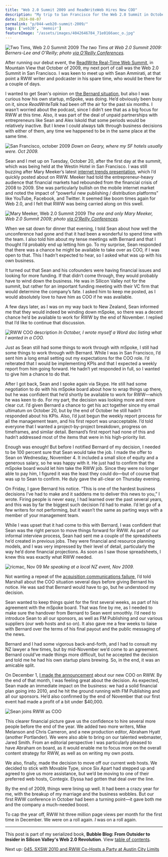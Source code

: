 ```yaml
---
title: "Web 2.0 Summit 2009 and ReadWriteWeb Hires New COO"
description: "My trip to San Francisco for the Web 2.0 Summit in October 2009 is memorable mainly for my discussions with Sean Ammirati, soon to become RWW’s new chief operating officer."
date: 2024-08-07
permalink: "p/044-web20-summit-2009/"
tags: ['web20', 'memoir']
featureImage: "/assets/images/4042646784_71e0166aec_o.jpg"
---
```


![Two Tims, Web 2.0 Summit 2009](/assets/images/4042646784_71e0166aec_o.jpg)
*The two Tims at Web 2.0 Summit 2009: Berners-Lee and O'Reilly; photo [via O'Reilly Conferences](https://api.flickr.com/photos/oreillyconf/4042646784).*

After running our debut event, the [ReadWrite Real-Time Web Summit](/p/042-readwrite-realtime-web-summit-2009/), in Mountain View that October of 2009, my next port of call was the Web 2.0 Summit in San Francisco. I was keen to meet up with Sean Ammirati, at that point a RWW writer and podcaster in his spare time, who would be there for a couple of days. 

I wanted to get Sean's opinion on [the Bernard situation](/p/043-team-rww-palo-alto-2009/), but also I was curious how his own startup, mSpoke, was doing. He’d obviously been busy on it, since *ReadWriteTalk* had been off the air for the past six months. I wasn’t worried about the podcast, since I didn’t see that as a big focus for RWW at this time. Also, it was part of the deal of unpaid partnerships with entrepreneurs like Sean and Alex Iskold that some periods would be relatively inactive. But I knew I could always talk through business decisions with either of them, any time we happened to be in the same place at the same time.

![San Francisco, october 2009](/assets/images/geary-sf-oct2009.jpg)
*Down on Geary, where my SF hotels usually were. Oct 2009.*

Sean and I met up on Tuesday, October 20, after the first day at the summit, which was being held at the Westin Hotel in San Francisco. I was still buzzing after Mary Meeker’s latest [internet trends presentation](https://web.archive.org/web/20091023073836/http://www.readwriteweb.com/archives/mary_meekers_internet_trends_presentation_2009.php), which I’d quickly posted about on RWW. Meeker had told the entrepreneur-heavy audience that financial markets had rebounded from the financial crisis of 2008 to 2009. She was particularly bullish on the mobile internet market and noted the impact of “powerful new publishing / distribution platforms” like YouTube, Facebook, and Twitter. It seemed like boom times again for Web 2.0, and I felt that RWW was being carried along on this swell.

![Mary Meeker, Web 2.0 Summit 2009](/assets/images/4031187178_9a9b98397c_o.jpg)
*The one and only Mary Meeker, Web 2.0 Summit 2009; photo [via O'Reilly Conferences](https://api.flickr.com/photos/oreillyconf/4031187178/).*

When we sat down for dinner that evening, I told Sean about how well the unconference had gone and that it had been a wonderful to spend time with the team. I also told him about my tense meetings with Bernard and that I thought I’d probably end up letting him go. To my surprise, Sean responded that there was a chance he might be available to take over as COO, if I was open to that. This I hadn’t expected to hear, so I asked what was up with his own business.

It turned out that Sean and his cofounders were having financial issues and looking for more funding. If that didn’t come through, they would probably have to wind down the business. He was in Silicon Valley not for the summit, but rather for an important funding meeting with their VC firm that would determine the company’s fate. I asked him to keep me posted, as I would absolutely love to have him as COO if he was available.

A few days later, as I was on my way back to New Zealand, Sean informed me that they would indeed be winding down mSpoke, so there was a decent chance he’d be available to work for RWW by the end of November. I replied that I’d like to continue that discussion.

![RWW COO description](/assets/images/rww-coo-oct2009.png)
*In October, I wrote myself a Word doc listing what I wanted in a COO.*

Just as Sean still had some things to work through with mSpoke, I still had some things to work through with Bernard. While I was in San Francisco, I’d sent him a long email setting out my expectations for the COO role. I’d reiterated that I would be implementing KPIs and that I expected a weekly report from him going forward. He hadn’t yet responded in full, so I wanted to give him a chance to do that.

After I got back, Sean and I spoke again via Skype. He still had some negotiation to do with his mSpoke board about how to wrap things up there, but he was confident that he’d shortly be available to work for RWW—which he was keen to do. For my part, the decision was looking more and more clear cut. I’d given Bernard a chance to get his act together since my email ultimatum on October 20, but by the end of October he still hadn’t responded about his KPIs. Also, I’d just begun the weekly report process for all the management team, and his first report was unacceptable. I’d told everyone that I wanted a project-by-project breakdown, progress on timeframes, and similar detail. Bernard’s first report had none of this and hadn’t addressed most of the items that were in his high-priority list.

Enough was enough! But before I notified Bernard of my decision, I needed to be 100 percent sure that Sean would take the job. I made the offer to Sean on Wednesday, November 4. It included a small slice of equity and a generous salary, so he was happy with it. He just had to confirm that the mSpoke board would let him take the RWW job. Since they were no longer able to pay him, I figured it was the least they could do—but of course that was up to Sean to confirm. He duly gave the all-clear on Thursday evening.

On Friday, I gave Bernard his notice. “This is one of the hardest business decisions I’ve had to make and it saddens me to deliver this news to you,” I wrote. Firing people is never easy, I had learned over the past several years, and this was by far the biggest such decision I’d had to make. I’d let go of a few writers for not performing, but it wasn’t the same as parting ways with a member of your management team.

While I was upset that it had come to this with Bernard, I was confident that Sean was the right person to move things forward for RWW. As part of our informal interview process, Sean had sent me a couple of the spreadsheets he’d created in previous jobs. They were financial and resource planning models, and I was very impressed by their level of detail, particularly the way he’d done financial projections. As soon as I saw those spreadsheets, I knew this was exactly what RWW needed.

![ricmac, Nov 09](/assets/images/richard_w2w_nov09.jpg)
*Me speaking at a local NZ event, Nov 2009.*

Not wanting a repeat of the [acquisition communications failure](/p/035-indie-media-business-20/), I’d told Marshall about the COO situation several days before giving Bernard his notice. He was sad that Bernard would have to go, but he understood my decision.

Sean wanted to keep things quiet for the first several weeks, as part of his agreement with the mSpoke board. That was fine by me, as I needed to make sure the handover from Bernard to Sean went smoothly. I’d need to introduce Sean to all our sponsors, as well as FM Publishing and our various suppliers (our web hosts and so on). It also gave me a few weeks to liaise with Bernard over the terms of his final payout and the public messaging of the news.

Bernard and I had some vigorous back-and-forth, and I had to consult my NZ lawyer a few times, but by mid-November we’d come to an agreement. Bernard could’ve made things more difficult, but he accepted the decision and told me he had his own startup plans brewing. So, in the end, it was an amicable split.

On December 1, [I made the announcement](https://web.archive.org/web/20091204005046/http://www.readwriteweb.com/archives/introducing_readwritewebs_new_coo_sean_ammirati.php) about our new COO on RWW. By the end of that month, I was feeling great about the decision. As expected, Sean made an immediate impact on the business: we had a solid financial plan going into 2010, and he hit the ground running with FM Publishing and all our sponsors. He’d also confirmed by the end of November that our first event had made a profit of a bit under $40,000.

![Sean joins RWW as COO](/assets/images/rww-sean-coo-dec09.png)

This clearer financial picture gave us the confidence to hire several more people before the end of the year. We added two more writers, Mike Melanson and Chris Cameron, and a new production editor, Abraham Hyatt (another Portlander). We were also able to bring on our talented webmaster, Jared Smith. From an editorial perspective I was particularly pleased to have Abraham on board, as it would enable me to focus more on the overall content strategy for RWW, as well as on writing my own posts.

We also, finally, made the decision to move off our current web hosts. We decided to stick with Movable Type, since Six Apart had stepped up and agreed to give us more assistance, but we’d be moving to one of their preferred web hosts, Contegix. Elyssa had gotten that deal over the line.

By the end of 2009, things were lining up well. It had been a crazy year for me, with the breakup of my marriage and the business wobbles. But our first RWW conference in October had been a turning point—it gave both me and the company a much-needed boost.

To cap the year off, RWW hit three million page views per month for the first time in December. We were on a roll again. *I* was on a roll again.

* * *

This post is part of my serialized book, **Bubble Blog: From Outsider to Insider in Silicon Valley's Web 2.0 Revolution**. View [table of contents](/p/roadmap-bubbleblog/).

Next up: [045. SXSW 2010 and RWW Co-Hosts a Party at Austin City Limits](/p/045-sxsw-2010/)
